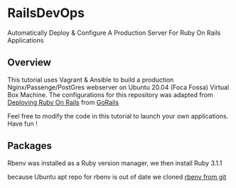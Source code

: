 # RailsDevOps
Automatically Deploy &amp; Configure A Production Server For Ruby On Rails Applications

## Overview
This tutorial uses Vagrant & Ansible to build a production Nginx/Passenge/PostGres webserver on Ubuntu 20.04 (Foca Fossa) Virtual Box Machine. The configurations
for this repository was adapted from [Deploying Ruby On Rails](https://gorails.com/deploy/ubuntu/20.04#vps) from [GoRails](https://gorails.com)

Feel free to modify the code in this tutorial to launch your own applications. Have fun !

## Packages
  Rbenv was installed as a Ruby version manager, we then install Ruby 3.1.1

  because Ubuntu apt repo for rbenv is out of date we cloned
[rbenv from git](https://github.com/rbenv/rbenv#basic-git-checkout)
